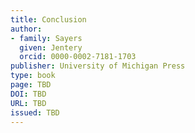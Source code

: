 ```yaml
---  
title: Conclusion
author: 
- family: Sayers
  given: Jentery
  orcid: 0000-0002-7181-1703
publisher: University of Michigan Press
type: book
page: TBD
DOI: TBD  
URL: TBD
issued: TBD 
---  
```


